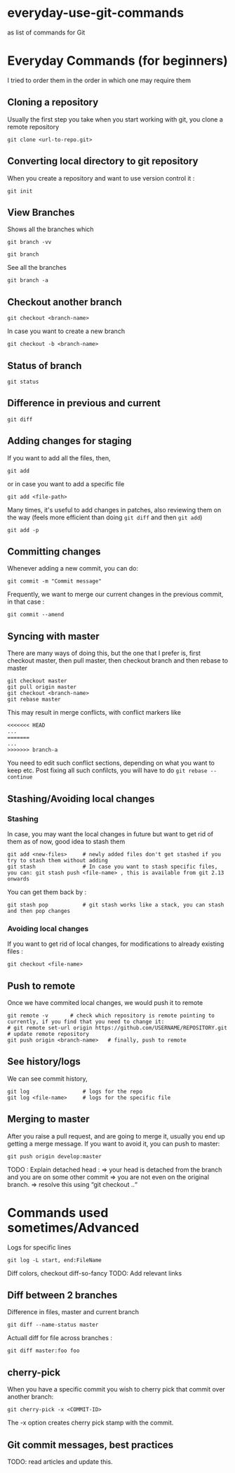 # everyday-use-git-commands
as list of commands for Git

# Everyday Commands (for beginners)
I tried to order them in the order in which one may require them
## Cloning a repository
Usually the first step you take when you start working with git, you clone a remote repository
```
git clone <url-to-repo.git>
```
## Converting local directory to git repository
When you create a repository and want to use version control it :
```
git init
```
## View Branches
Shows all the branches which
```
git branch -vv
```
```
git branch
```
See all the branches 
```
git branch -a
```

## Checkout another branch
```
git checkout <branch-name>
```
In case you want to create a new branch
```
git checkout -b <branch-name>
```

## Status of branch
```
git status
```
## Difference in previous and current
```
git diff
```

## Adding changes for staging
If you want to add all the files, then,
```
git add
```
or in case you want to add a specific file
```
git add <file-path>
```
Many times, it's useful to add changes in patches, also reviewing them on the way (feels more efficient than doing ```git diff``` and then ```git add```)
```
git add -p
```

## Committing changes
Whenever adding a new commit, you can do:
```
git commit -m "Commit message"
```
Frequently, we want to merge our current changes in the previous commit, in that case :
```
git commit --amend
```

## Syncing with master
There are many ways of doing this, but the one that I prefer is, first checkout master, then pull master, then checkout branch and then rebase to master
```
git checkout master
git pull origin master
git checkout <branch-name>
git rebase master
```

This may result in merge conflicts, with conflict markers like 
```
<<<<<<< HEAD
...
=======
...
>>>>>>> branch-a
```
You need to edit such conflict sections, depending on what you want to keep etc.
Post fixing all such confilcts, you will have to do ```git rebase --continue```

## Stashing/Avoiding local changes
### Stashing
In case, you may want the local changes in future but want to get rid of them as of now, good idea to stash them
```
git add <new-files>		# newly added files don't get stashed if you try to stash them without adding
git stash 				# In case you want to stash specific files, you can: git stash push <file-name> , this is available from git 2.13 onwards
```
You can get them back by :
```
git stash pop 			# git stash works like a stack, you can stash and then pop changes 
```

### Avoiding local changes
If you want to get rid of local changes, for modifications to already existing files :

```
git checkout <file-name>
```

## Push to remote
Once we have commited local changes, we would push it to remote
```
git remote -v 		# check which repository is remote pointing to currently, if you find that you need to change it:
# git remote set-url origin https://github.com/USERNAME/REPOSITORY.git 		# update remote repository
git push origin <branch-name> 	# finally, push to remote
```

## See history/logs
We can see commit history,
```
git log 				# logs for the repo
git log <file-name> 	# logs for the specific file
```

## Merging to master
After you raise a pull request, and are going to merge it, usually you end up getting a merge message. If you want to avoid it, you can push to master:
```
git push origin develop:master
```

TODO : Explain detached head : => your head is detached from the branch and you are on some other commit => you are not even on the original branch. => resolve this using “git checkout ..“

# Commands used sometimes/Advanced 
Logs for specific lines
```
git log -L start, end:FileName
```

Diff colors, checkout diff-so-fancy
TODO: Add relevant links

## Diff between 2 branches
Difference in files, master and current branch 
```
git diff --name-status master
```
Actuall diff for file across branches :
```
git diff master:foo foo
```
## cherry-pick
When you have a specific commit you wish to cherry pick that commit over another branch:
```
git cherry-pick -x <COMMIT-ID>
```
The -x option creates cherry pick stamp with the commit.
## Git commit messages, best practices
TODO: read articles and update this.

